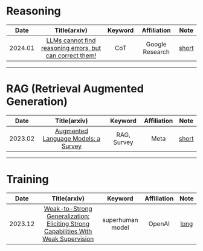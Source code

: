 # Reasoning

|Date|Title(arxiv)|Keyword|Affiliation|Note|
|:---:|:---:|:---:|:---:|:---:|
|2024.01|[LLMs cannot find reasoning errors, but can correct them!](https://arxiv.org/abs/2311.08516)|CoT|Google Research|[short](https://github.com/chanmuzi/Papers/blob/main/Reasoning/LLMs%20cannot%20find%20reasoning%20errors%2C%20but%20can%20correct%20them!.md)|

---
# RAG (Retrieval Augmented Generation)
|Date|Title(arxiv)|Keyword|Affiliation|Note|
|:---:|:---:|:---:|:---:|:---:|
|2023.02|[Augmented Language Models: a Survey](https://arxiv.org/abs/2302.07842)|RAG, Survey|Meta|[short](https://github.com/chanmuzi/Papers/blob/main/RAG/Augmented%20Language%20Models%3A%20a%20Survey.md)|

---
# Training
|Date|Title(arxiv)|Keyword|Affiliation|Note|
|:---:|:---:|:---:|:---:|:---:|
|2023.12|[Weak-to-Strong Generalization: Eliciting Strong Capabilities With Weak Supervision](https://arxiv.org/abs/2312.09390)|superhuman model|OpenAI|[long](https://chanmuzi.tistory.com/469)|
